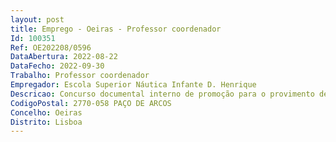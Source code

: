 ```yaml
--- 
layout: post
title: Emprego - Oeiras - Professor coordenador
Id: 100351
Ref: OE202208/0596
DataAbertura: 2022-08-22
DataFecho: 2022-09-30
Trabalho: Professor coordenador
Empregador: Escola Superior Náutica Infante D. Henrique
Descricao: Concurso documental interno de promoção para o provimento de 1(um) posto de trabalho na categoria de professor coordenador previsto e não ocupado no mapa de pessoal docente para 2022, na modalidade de contrato de Trabalho em Funções Publicas por Tempo Indeterminado.
CodigoPostal: 2770-058 PAÇO DE ARCOS
Concelho: Oeiras
Distrito: Lisboa
--- 
```

